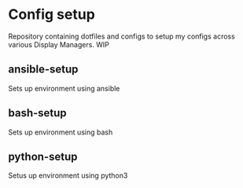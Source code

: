 # Config setup

Repository containing dotfiles and configs to setup my configs across various Display Managers. WIP

## ansible-setup

Sets up environment using ansible

## bash-setup

Sets up environment using bash

## python-setup

Setus up environment using python3
